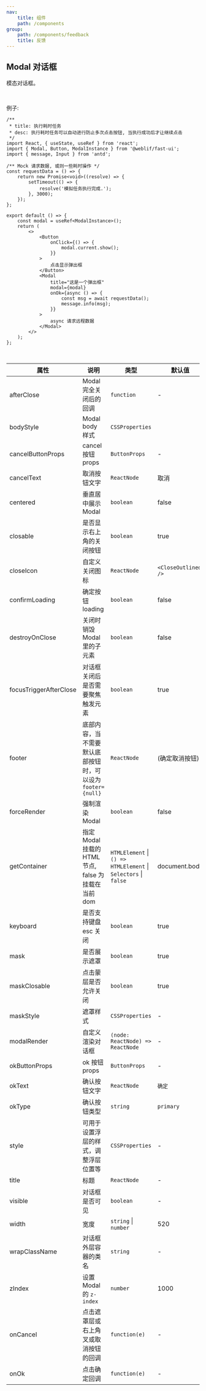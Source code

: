 ```yaml
---
nav:
    title: 组件
    path: /components
group:
    path: /components/feedback
    title: 反馈
---
```


## Modal 对话框

模态对话框。

<br />

例子:

```tsx
/**
 * title: 执行耗时任务
 * desc: 执行耗时任务可以自动进行防止多次点击按钮, 当执行成功后才让继续点击
 */
import React, { useState, useRef } from 'react';
import { Modal, Button, ModalInstance } from '@weblif/fast-ui';
import { message, Input } from 'antd';

/** Mock 请求数据, 或则一些耗时操作 */
const requestData = () => {
    return new Promise<void>((resolve) => {
        setTimeout(() => {
            resolve('模拟任务执行完成.');
        }, 3000);
    });
};

export default () => {
    const modal = useRef<ModalInstance>();
    return (
        <>
            <Button
                onClick={() => {
                    modal.current.show();
                }}
            >
                点击显示弹出框
            </Button>
            <Modal
                title="这是一个弹出框"
                modal={modal}
                onOk={async () => {
                    const msg = await requestData();
                    message.info(msg);
                }}
            >
                async 请求远程数据
            </Modal>
        </>
    );
};
```

<br />

| 属性 | 说明 | 类型 | 默认值 |
| --- | --- | --- | --- |
| afterClose | Modal 完全关闭后的回调 | `function` | - |
| bodyStyle | Modal body 样式 | `CSSProperties` |
| cancelButtonProps | cancel 按钮 props | `ButtonProps` | - |
| cancelText | 取消按钮文字 | `ReactNode` | 取消 |
| centered | 垂直居中展示 Modal | `boolean` | false |
| closable | 是否显示右上角的关闭按钮 | `boolean` | true |
| closeIcon | 自定义关闭图标 | `ReactNode` | `<CloseOutlined />` |
| confirmLoading | 确定按钮 loading | `boolean` | false |
| destroyOnClose | 关闭时销毁 Modal 里的子元素 | `boolean` | false |
| focusTriggerAfterClose | 对话框关闭后是否需要聚焦触发元素 | `boolean` | true |
| footer | 底部内容，当不需要默认底部按钮时，可以设为 `footer={null}` | `ReactNode` | (确定取消按钮) |
| forceRender | 强制渲染 Modal | `boolean` | false |
| getContainer | 指定 Modal 挂载的 HTML 节点, false 为挂载在当前 dom | `HTMLElement` \| `() => HTMLElement` \| `Selectors` \| `false` | document.body |
| keyboard | 是否支持键盘 esc 关闭 | `boolean` | true |
| mask | 是否展示遮罩 | `boolean` | true |
| maskClosable | 点击蒙层是否允许关闭 | `boolean` | true |
| maskStyle | 遮罩样式 | `CSSProperties` | - |
| modalRender | 自定义渲染对话框 | `(node: ReactNode) => ReactNode` | - |
| okButtonProps | ok 按钮 props | `ButtonProps` | - |
| okText | 确认按钮文字 | `ReactNode` | `确定` |
| okType | 确认按钮类型 | `string` | `primary` |
| style | 可用于设置浮层的样式，调整浮层位置等 | `CSSProperties` | - |
| title | 标题 | `ReactNode` | - |
| visible | 对话框是否可见 | `boolean` | - |
| width | 宽度 | `string` \| `number` | 520 |
| wrapClassName | 对话框外层容器的类名 | `string` | - |
| zIndex | 设置 Modal 的 `z-index` | `number` | 1000 |
| onCancel | 点击遮罩层或右上角叉或取消按钮的回调 | `function(e)` | - |
| onOk | 点击确定回调 | `function(e)` | - |
